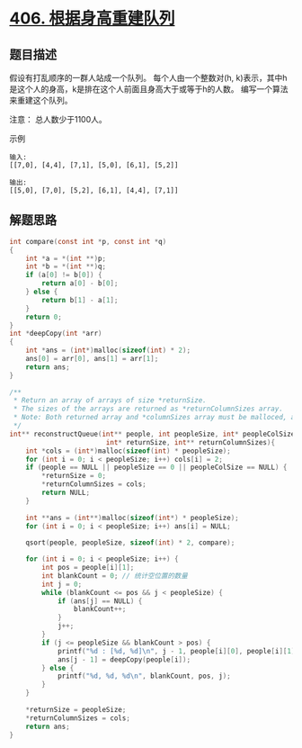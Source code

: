 # [406. 根据身高重建队列](https://leetcode-cn.com/problems/queue-reconstruction-by-height/)

## 题目描述

假设有打乱顺序的一群人站成一个队列。 每个人由一个整数对(h, k)表示，其中h是这个人的身高，k是排在这个人前面且身高大于或等于h的人数。 编写一个算法来重建这个队列。

注意：
总人数少于1100人。

示例

    输入:
    [[7,0], [4,4], [7,1], [5,0], [6,1], [5,2]]

    输出:
    [[5,0], [7,0], [5,2], [6,1], [4,4], [7,1]]

## 解题思路

```c
int compare(const int *p, const int *q)
{
	int *a = *(int **)p;
	int *b = *(int **)q;
	if (a[0] != b[0]) {
		return a[0] - b[0];
	} else {
		return b[1] - a[1];
	}
	return 0;
}
int *deepCopy(int *arr)
{
	int *ans = (int*)malloc(sizeof(int) * 2);
	ans[0] = arr[0], ans[1] = arr[1];
	return ans;
}
	
/**
 * Return an array of arrays of size *returnSize.
 * The sizes of the arrays are returned as *returnColumnSizes array.
 * Note: Both returned array and *columnSizes array must be malloced, assume caller calls free().
 */
int** reconstructQueue(int** people, int peopleSize, int* peopleColSize, 
						int* returnSize, int** returnColumnSizes){
	int *cols = (int*)malloc(sizeof(int) * peopleSize);
	for (int i = 0; i < peopleSize; i++) cols[i] = 2;
	if (people == NULL || peopleSize == 0 || peopleColSize == NULL) {
		*returnSize = 0;
		*returnColumnSizes = cols;
		return NULL;
	}
	
	int **ans = (int**)malloc(sizeof(int*) * peopleSize);
	for (int i = 0; i < peopleSize; i++) ans[i] = NULL;
	
	qsort(people, peopleSize, sizeof(int) * 2, compare);

	for (int i = 0; i < peopleSize; i++) {
		int pos = people[i][1];
		int blankCount = 0; // 统计空位置的数量
		int j = 0;
		while (blankCount <= pos && j < peopleSize) {
			if (ans[j] == NULL) {
				blankCount++;
			}
			j++;
		}
		if (j <= peopleSize && blankCount > pos) {
            printf("%d : [%d, %d]\n", j - 1, people[i][0], people[i][1]);
			ans[j - 1] = deepCopy(people[i]);
		} else {
			printf("%d, %d, %d\n", blankCount, pos, j);
		}
	}
	
	*returnSize = peopleSize;
	*returnColumnSizes = cols;
	return ans;
}
```
